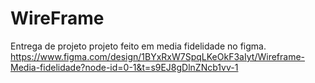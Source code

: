# WireFrame
Entrega de projeto
projeto feito em media fidelidade no figma.
https://www.figma.com/design/1BYxRxW7SpqLKeOkF3aIyt/Wireframe-Media-fidelidade?node-id=0-1&t=s9EJ8gDlnZNcb1vv-1
